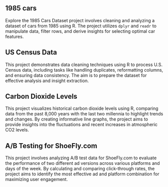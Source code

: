 ## 1985 cars
Explore the 1985 Cars Dataset project involves cleaning and analyzing a dataset of cars from 1985 using R. The project utilizes `dplyr` and `readr` to manipulate data, filter rows, and derive insights for selecting optimal car features.

## US Census Data
This project demonstrates data cleaning techniques using R to process U.S. Census data, including tasks like handling duplicates, reformatting columns, and ensuring data consistency. The aim is to prepare the dataset for effective analysis and insight extraction.

## Carbon Dioxide Levels
This project visualizes historical carbon dioxide levels using R, comparing data from the past 8,000 years with the last two millennia to highlight trends and changes. By creating informative line graphs, the project aims to provide insights into the fluctuations and recent increases in atmospheric CO2 levels.

## A/B Testing for ShoeFly.com
This project involves analyzing A/B test data for ShoeFly.com to evaluate the performance of two different ad versions across various platforms and days of the week. By calculating and comparing click-through rates, the project aims to identify the most effective ad and platform combination for maximizing user engagement.
